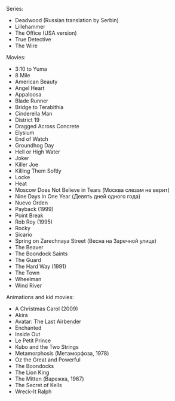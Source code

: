 Series:
  * Deadwood (Russian translation by Serbin)
  * Lillehammer
  * The Office (USA version)
  * True Detective
  * The Wire

Movies:
  * 3:10 to Yuma
  * 8 Mile
  * American Beauty
  * Angel Heart
  * Appaloosa
  * Blade Runner
  * Bridge to Terabithia
  * Cinderella Man
  * District 19
  * Dragged Across Concrete
  * Elysium
  * End of Watch
  * Groundhog Day
  * Hell or High Water
  * Joker
  * Killer Joe
  * Killing Them Softly
  * Locke
  * Heat
  * Moscow Does Not Believe in Tears (Москва слезам не верит)
  * Nine Days in One Year (Девять дней одного года)
  * Nuevo Orden
  * Payback (1999)
  * Point Break
  * Rob Roy (1995)
  * Rocky
  * Sicario
  * Spring on Zarechnaya Street (Весна на Заречной улице)
  * The Beaver
  * The Boondock Saints
  * The Guard
  * The Hard Way (1991)
  * The Town
  * Wheelman
  * Wind River

Animations and kid movies:
  * A Christmas Carol (2009)
  * Akira
  * Avatar: The Last Airbender
  * Enchanted
  * Inside Out
  * Le Petit Prince
  * Kubo and the Two Strings
  * Metamorphosis (Метаморфоза, 1978)
  * Oz the Great and Powerful
  * The Boondocks
  * The Lion King
  * The Mitten (Варежка, 1967)
  * The Secret of Kells
  * Wreck-It Ralph
